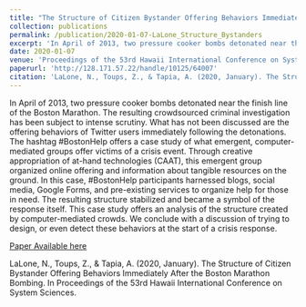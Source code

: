 ```yaml
---
title: "The Structure of Citizen Bystander Offering Behaviors Immediately After the Boston Marathon Bombing"
collection: publications
permalink: /publication/2020-01-07-LaLone_Structure_Bystanders
excerpt: 'In April of 2013, two pressure cooker bombs detonated near the finish line of the Boston Marathon. The resulting crowdsourced criminal investigation has been subject to intense scrutiny. What has not been discussed are the offering behaviors of Twitter users immediately following the detonations. The hashtag #BostonHelp offers a case study of what emergent, computer-mediated groups offer victims of a crisis event. Through creative appropriation of at-hand technologies (CAAT), this emergent group organized online offering and information about tangible resources on the ground.'
date: 2020-01-07
venue: 'Proceedings of the 53rd Hawaii International Conference on System Sciences.'
paperurl: 'http://128.171.57.22/handle/10125/64007'
citation: 'LaLone, N., Toups, Z., & Tapia, A. (2020, January). The Structure of Citizen Bystander Offering Behaviors Immediately After the Boston Marathon Bombing. In Proceedings of the 53rd Hawaii International Conference on System Sciences.'
---
```

In April of 2013, two pressure cooker bombs detonated near the finish line of the Boston Marathon. The resulting crowdsourced criminal investigation has been subject to intense scrutiny. What has not been discussed are the offering behaviors of Twitter users immediately following the detonations. The hashtag #BostonHelp offers a case study of what emergent, computer-mediated groups offer victims of a crisis event. Through creative appropriation of at-hand technologies (CAAT), this emergent group organized online offering and information about tangible resources on the ground. In this case, #BostonHelp participants harnessed blogs, social media, Google Forms, and pre-existing services to organize help for those in need. The resulting structure stabilized and became a symbol of the response itself. This case study offers an analysis of the structure created by computer-mediated crowds. We conclude with a discussion of trying to design, or even detect these behaviors at the start of a crisis response.	

[Paper Available here](http://128.171.57.22/bitstream/10125/64007/1/0215.pdf)

LaLone, N., Toups, Z., & Tapia, A. (2020, January). The Structure of Citizen Bystander Offering Behaviors Immediately After the Boston Marathon Bombing. In Proceedings of the 53rd Hawaii International Conference on System Sciences.
